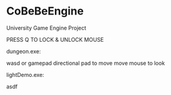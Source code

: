 # CoBeBeEngine

University Game Engine Project

PRESS Q TO LOCK & UNLOCK MOUSE

dungeon.exe:

wasd or gamepad directional pad to move
move mouse to look


lightDemo.exe:

asdf